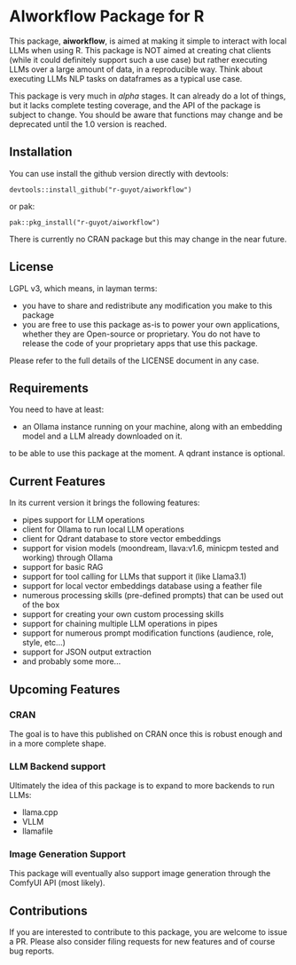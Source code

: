 # AIworkflow Package for R

This package, **aiworkflow**, is aimed at making it simple to interact with local LLMs when using R.
This package is NOT aimed at creating chat clients (while it could definitely support such a use case) but rather executing LLMs over a large amount of data, in a reproducible way. Think about executing LLMs NLP tasks on dataframes as a typical use case.

This package is very much in *alpha* stages. It can already do a lot of things, but it lacks complete testing coverage, and the API of the package is subject to change. You should be aware that functions may change and be deprecated until the 1.0 version is reached. 

## Installation

You can use install the github version directly with devtools:

```
devtools::install_github("r-guyot/aiworkflow")
```

or pak:

```
pak::pkg_install("r-guyot/aiworkflow")
```

There is currently no CRAN package but this may change in the near future.

## License

LGPL v3, which means, in layman terms:

- you have to share and redistribute any modification you make to this package
- you are free to use this package as-is to power your own applications, whether they are Open-source or proprietary. You do not have to release the code of your proprietary apps that use this package.

Please refer to the full details of the LICENSE document in any case.

## Requirements

You need to have at least:

- an Ollama instance running on your machine, along with an embedding model and a LLM already downloaded on it.

to be able to use this package at the moment. A qdrant instance is optional.

## Current Features

In its current version it brings the following features:

- pipes support for LLM operations
- client for Ollama to run local LLM operations
- client for Qdrant database to store vector embeddings
- support for vision models (moondream, llava:v1.6, minicpm tested and working) through Ollama
- support for basic RAG
- support for tool calling for LLMs that support it (like Llama3.1)
- support for local vector embeddings database using a feather file
- numerous processing skills (pre-defined prompts) that can be used out of the box
- support for creating your own custom processing skills
- support for chaining multiple LLM operations in pipes
- support for numerous prompt modification functions (audience, role, style, etc...)
- support for JSON output extraction
- and probably some more...


## Upcoming Features

### CRAN

The goal is to have this published on CRAN once this is robust enough and in a more complete shape.

### LLM Backend support 

Ultimately the idea of this package is to expand to more backends to run LLMs:


- llama.cpp
- VLLM
- llamafile


### Image Generation Support

This package will eventually also support image generation through the ComfyUI API (most likely).

## Contributions

If you are interested to contribute to this package, you are welcome to issue a PR. 
Please also consider filing requests for new features and of course bug reports.


